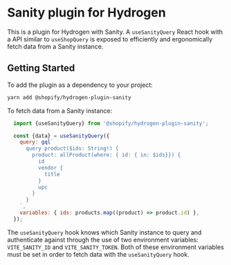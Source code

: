 # Sanity plugin for Hydrogen

This is a plugin for Hydrogen with Sanity. A `useSanityQuery` React hook with a API similar to `useShopQuery` is exposed to efficiently and ergonomically fetch data from a Sanity instance.

## Getting Started

To add the plugin as a dependency to your project:

```bash
yarn add @shopify/hydrogen-plugin-sanity
```

To fetch data from a Sanity instance:
```javascript
  import {useSanityQuery} from '@shopify/hydrogen-plugin-sanity';

  const {data} = useSanityQuery({
    query: gql`
      query product($ids: String!) {
        product: allProduct(where: { id: { in: $ids}}) {
          id
          vendor {
            title
          }
          upc
        }
      } 
    `,
    variables: { ids: products.map((product) => product.id) },
  });
```

The `useSanityQuery` hook knows which Sanity instance to query and authenticate against through the use of two environment variables: `VITE_SANITY_ID` and `VITE_SANITY_TOKEN`. Both of these environment variables must be set in order to fetch data with the `useSanityQuery` hook.
